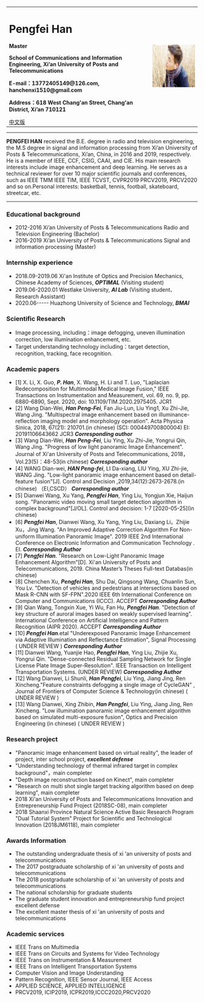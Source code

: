 <div>
<table border="0">
  <tr>
    <td>
      <h1>Pengfei Han</h1>
      <p><b>Master</b></p>
      <p><b>School of Communications and Information Engineering, Xi’an University of Posts and Telecommunications</b></p>
      <p><b>E-mail：13772405149@126.com, hanchenxi1510@gmail.com</b></p>
      <p><b>Address：618 West Chang'an Street, Chang'an District, Xi’an 710121</b></p>
      <a href="/index-en.html">中文版</a>
    </td>
    <td width="25%">
      <img src="/CHENXI.jpg" width="100%">
    </td>
  </tr>
</table>
</div>

---

**PENGFEI HAN** received the B.E. degree in radio and television engineering, the M.S degree in signal and information processing from Xi’an University of Posts & Telecommunications, Xi’an, China, in 2016 and 2019, respectively. He is a member of IEEE, CCF, CSIG, CAAI, and CIE. His main research interests include image enhancement and deep learning. He serves as a technical reviewer for over 10 major scientific journals and conferences, such as IEEE TMM IEEE TIM, IEEE TCVST, CVPR2019 PRCV2019, PRCV2020 and so on.Personal interests: basketball, tennis, football, skateboard, streetcar, etc. 

---

### Educational background

- 2012-2016 Xi’an University of Posts & Telecommunications Radio and Television Engineering  (Bachelor)
- 2016-2019 Xi’an University of Posts & Telecommunications Signal and information processing (Master)


### Internship experience

- 2018.09-2019.06     Xi'an Institute of Optics and Precision Mechanics, Chinese Academy of Sciences, ***OPTIMAL*** (Visiting student)
- 2019.06-2020.01             Westlake University,               ***AI Lab***                 (Visiting student、Research Assistant)
- 2020.06-----                 Huazhong University of Science and Technology, ***BMAI***


### Scientific Research

- Image processing, including：image defogging, uneven illumination correction, low illumination enhancement, etc.
- Target understanding technology including：target detection, recognition, tracking, face recognition. 

### Academic papers

- [1] X. Li, X. Guo, ***P. Han***, X. Wang, H. Li and T. Luo, "Laplacian Redecomposition for Multimodal Medical Image Fusion," IEEE Transactions on Instrumentation and Measurement, vol. 69, no. 9, pp. 6880-6890, Sept. 2020, doi: 10.1109/TIM.2020.2975405. JCR1
- [2] Wang Dian-Wei, ***Han Peng-Fei***, Fan Jiu-Lun, Liu Ying1, Xu Zhi-Jie, Wang Jing. "Multispectral image enhancement based on illuminance-reflection imaging model and morphology operation". Acta Physica Sinica, 2018, 67(21): 210701.(in chinese) (SCI: 000449700800004) EI: 20191106643662 JCR3 ***Corresponding author*** 
- [3] Wang Dian-Wei, ***Han Peng-Fei***, Liu Ying, Xu Zhi-Jie, Yongrui Qin, Wang Jing. "Progress of low light panoramic Image Enhancement". Journal of Xi'an University of Posts and Telecommunications, 2018，Vol.23(5)：48-53(in chinese) ***Corresponding author*** 
- [4] WANG Dian-wei, ***HAN Peng-fei***, LI Da-xiang, LIU Ying, XU Zhi-jie, WANG Jing. "Low-light panoramic image enhancement based on detail-feature fusion"[J]. Control and Decision ,2019,34(12):2673-2678.(in chinese) （EI,CSCD） ***Corresponding author*** 
- [5] Dianwei Wang, Xu Yang, ***Pengfei Han***, Ying Liu, Yongjun Xie, Haijun song. "Panoramic video moving small target detection algorithm in complex background"[J/OL]. Control and decision: 1-7 [2020-05-25](in chinese) 
- [6] ***Pengfei Han***, Dianwei Wang, Xu Yang, Ying Liu, Daxiang Li，Zhijie Xu，Jing Wang. "An Improved Adaptive Correction Algorithm For Non-uniform Illumination Panoramic Image". 2019 IEEE 2nd International Conference on Electronic Information and Communication Technology . EI. ***Corresponding Author***
- [7] ***Pengfei Han***. "Research on Low-Light Panoramic Image Enhancement Algorithm"[D]. Xi'an University of Posts and Telecommunications, 2019. China Master’s Theses Full-text Databas(in chinese) 
- [8] Chenchen Xu, ***Pengfei Han***, Shu Dai, Qingsong Wang, Chuanlin Sun, You Lv. "Detection of vehicles and pedestrians at intersections based on Mask R-CNN with SF-FPN".2020 IEEE 6th International Conference on Computer and Communications (ICCC). ACCEPT ***Corresponding Author***
- [9] Qian Wang, Tongxin Xue, Yi Wu, Fan Hu, ***Pengfei Han***. "Detection of key structure of auroral images based on weakly supervised learning". International Conference on Artificial Intelligence and Pattern Recognition (AIPR 2020). ACCEPT ***Corresponding Author***
- [10] ***Pengfei Han***.etal "Underexposed Panoramic Image Enhancement via Adaptive Illumination and Reflectance Estimation", Signal Processing ( UNDER REVIEW ) ***Corresponding Author***
- [11] Dianwei Wang, Yuanjie Hao, ***Pengfei Han***, Ying Liu, Zhijie Xu, Yongrui Qin. "Dense-connected Residual Sampling Network for Single License Plate Image Super-Resolution". IEEE Transaction on Intelligent Transportation Systems. (UNDER REVIEW) ***Corresponding Author***
- [12] Wang Dianwei, Li Shunli, ***Han Pengfei***, Liu Ying, Jiang Jing, Ren Xincheng."Feature constraints defogging a single image of CycleGAN" , Journal of Frontiers of Computer Science & Technology(in chinese) ( UNDER REVIEW ) 
- [13] Wang Dianwei, Xing Zhibin, ***Han Pengfei***, Liu Ying, Jiang Jing, Ren Xincheng. "Low illumination panoramic image enhancement algorithm based on simulated multi-exposure fusion", Optics and Precision Engineering (in chinese) ( UNDER REVIEW )            


### Research project

-  "Panoramic image enhancement based on virtual reality", the leader of project, inter school project, ***excellent defense***
-  "Understanding technology of thermal infrared target in complex background"，main completer
-  "Depth image reconstruction based on Kinect", main completer
-  "Research on multi shot single target tracking algorithm based on deep learning", main completer
-  2018 Xi'an University of Posts and Telecommunications Innovation and Entrepreneurship Fund Project (2018SC-08), main completer
-  2018 Shaanxi Province Natural Science Active Basic Research Program "Dual Tutorial System" Project for Scientific and Technological Innovation (2018JM6118), main completer


### Awards Information

-   The outstanding undergraduate thesis of xi 'an university of posts and telecommunications
-   The 2017 postgraduate scholarship of xi 'an university of posts and telecommunications
-   The 2018 postgraduate scholarship of xi 'an university of posts and telecommunications
-   The national scholarship for graduate students
-   The graduate student innovation and entrepreneurship fund project excellent defense
-   The excellent master thesis of xi 'an university of posts and telecommunications

### Academic services

- IEEE Trans on Multimedia
- IEEE Trans on Circuits and Systems for Video Technology
- IEEE Trans on Instrumentation & Measurement
- IEEE Trans on Intelligent Transportation Systems
- Computer Vision and Image Understanding
- Pattern Recognition, IEEE Sensor Journal, IEEE Access
- APPLIED SCIENCE, APPLIED INTELLIGENCE
- PRCV2019, ICIP2019, ICPR2019,ICCC2020,PRCV2020
